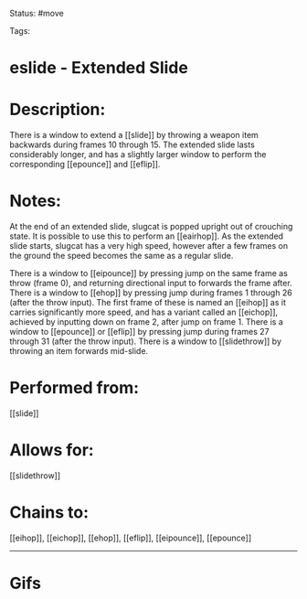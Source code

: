 Status: #move

Tags: 

# eslide - Extended Slide

# Description:
There is a window to extend a [[slide]] by throwing a weapon item backwards during frames 10 through 15. The extended slide lasts considerably longer, and has a slightly larger window to perform the corresponding [[epounce]] and [[eflip]].

# Notes:
At the end of an extended slide, slugcat is popped upright out of crouching state. It is possible to use this to perform an [[eairhop]].
As the extended slide starts, slugcat has a very high speed, however after a few frames on the ground the speed becomes the same as a regular slide.

There is a window to [[eipounce]] by pressing jump on the same frame as throw (frame 0), and returning directional input to forwards the frame after.
There is a window to [[ehop]] by pressing jump during frames 1 through 26 (after the throw input). The first frame of these is named an [[eihop]] as it carries significantly more speed, and has a variant called an [[eichop]], achieved by inputting down on frame 2, after jump on frame 1.
There is a window to [[epounce]] or [[eflip]] by pressing jump during frames 27 through 31 (after the throw input).
There is a window to [[slidethrow]] by throwing an item forwards mid-slide.

# Performed from:
[[slide]]

# Allows for:
[[slidethrow]]

# Chains to:
[[eihop]], [[eichop]], [[ehop]], [[eflip]], [[eipounce]], [[epounce]]

___
# Gifs
